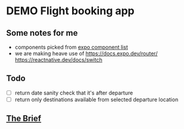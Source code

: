 # DEMO Flight booking app

## Some notes for me

- components picked from [expo component list](https://docs.expo.dev/versions/latest/sdk/)
- we are making heave use of https://docs.expo.dev/router/
https://reactnative.dev/docs/switch

## Todo

- [ ] return date sanity check that it's after departure
- [ ] return only destinations available from selected departure location

## [The Brief](./BRIEF.md)